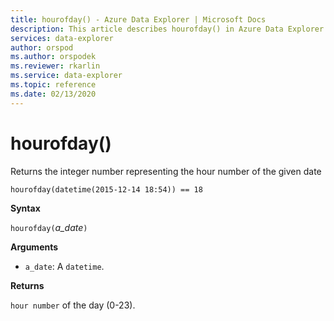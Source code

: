 ```yaml
---
title: hourofday() - Azure Data Explorer | Microsoft Docs
description: This article describes hourofday() in Azure Data Explorer.
services: data-explorer
author: orspod
ms.author: orspodek
ms.reviewer: rkarlin
ms.service: data-explorer
ms.topic: reference
ms.date: 02/13/2020
---
```

# hourofday()

Returns the integer number representing the hour number of the given date

```kusto
hourofday(datetime(2015-12-14 18:54)) == 18
```

**Syntax**

`hourofday(`*a_date*`)`

**Arguments**

* `a_date`: A `datetime`.

**Returns**

`hour number` of the day (0-23).